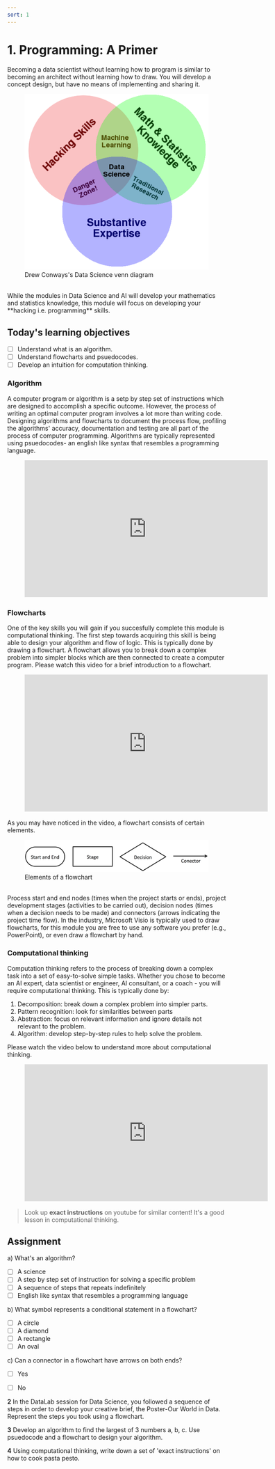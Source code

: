 ```yaml
---
sort: 1
---
```


# 1. Programming: A Primer

Becoming a data scientist without learning how to program is similar to becoming
an architect without learning how to draw. You will develop a concept design,
but have no means of implementing and sharing it.

<figure>
    <img src=".\assets\Data_Science_VD.png" />
    <figcaption>Drew Conways's Data Science venn diagram</figcaption>
</figure>
<br>
While the modules in Data Science and AI will develop your mathematics and statistics knowledge,
this module will focus on developing your **hacking i.e. programming** skills.

## Today's learning objectives
- [ ] Understand what is an algorithm.
- [ ] Understand flowcharts and psuedocodes.
- [ ] Develop an intuition for computation thinking.

### Algorithm
A computer program or algorithm is a setp by step set of instructions which are designed to accomplish a specific outcome. However, the process of writing an optimal computer program involves a lot more than writing code. Designing algorithms and flowcharts to document the process flow, profiling the algorithms' accuracy, documentation and testing are all part of the process of computer programming. Algorithms are typically represented using psuedocodes- an english like syntax that resembles a programming language.


<!-- blank line -->
<figure class="video_container">
<iframe width="560" height="315" src="https://www.youtube.com/embed/6hfOvs8pY1k" title="YouTube video player" frameborder="0" allow="accelerometer; autoplay; clipboard-write; encrypted-media; gyroscope; picture-in-picture" allowfullscreen></iframe>
</figure>
<!-- blank line -->

### Flowcharts
One of the key skills you will gain if you succesfully complete this module is computational thinking. The first step towards acquiring this skill is being able to design your algorithm and flow of logic. This is typically done by drawing a flowchart. A flowchart allows you to break down a complex problem into simpler blocks which are then connected to create a computer program. Please watch this video for a brief introduction to a flowchart.

<!-- blank line -->
<figure class="video_container">
<iframe width="560" height="315" src="https://www.youtube.com/embed/uCNliFuKG8I" title="YouTube video player" frameborder="0" allow="accelerometer; autoplay; clipboard-write; encrypted-media; gyroscope; picture-in-picture" allowfullscreen></iframe>
</figure>
<!-- blank line -->

As you may have noticed in the video, a flowchart consists of certain elements.

<figure>
    <img src=".\assets\flowchart.PNG" />
    <figcaption>Elements of a flowchart</figcaption>
</figure>
<br>
Process start and end nodes (times when the project starts or ends), project development stages (activities to be carried out), decision nodes (times when a decision needs to be made) and connectors (arrows indicating the project time flow). In the industry, Microsoft Visio is typically used to draw flowcharts, for this module you are free to use any software you prefer (e.g., PowerPoint), or even draw a flowchart by hand.

### Computational thinking

Computation thinking refers to the process of breaking down a complex task into
a set of easy-to-solve simple tasks. Whether you chose to become an AI expert,
data scientist or engineer, AI consultant, or a coach - you will require computational thinking.
This is typically done by:

1. Decomposition: break down a complex problem into simpler parts.
2. Pattern recognition: look for similarities between parts
3. Abstraction: focus on relevant information and ignore details not relevant to the problem.
4. Algorithm: develop step-by-step rules to help solve the problem.


Please watch the video below to understand more about computational thinking.

<!-- blank line -->
<figure class="video_container">
<iframe width="560" height="315" src="https://www.youtube.com/embed/okkIyWhN0iQ?controls=0" title="YouTube video player" frameborder="0" allow="accelerometer; autoplay; clipboard-write; encrypted-media; gyroscope; picture-in-picture" allowfullscreen></iframe>
</figure>
<!-- blank line -->

> Look up **exact instructions** on youtube for similar content! It's a good lesson
in computational thinking.

## Assignment

a) What's an algorithm?
- [ ] A science
- [ ] A step by step set of instruction for solving a specific problem
- [ ] A sequence of steps that repeats indefinitely
- [ ] English like syntax that resembles a programming language

b) What symbol represents a conditional statement in a flowchart?
- [ ] A circle
- [ ] A diamond
- [ ] A rectangle
- [ ] An oval

c) Can a connector in a flowchart have arrows on both ends?
- [ ] Yes
- [ ] No


**2** In the DataLab session for Data Science, you followed a sequence of steps in order to develop your creative brief, the Poster-Our World in Data. Represent the steps you took using a flowchart.

**3** Develop an algorithm to find the largest of 3 numbers a, b, c. Use psuedocode and a flowchart to design your algorithm.

**4** Using computational thinking, write down a set of 'exact instructions' on
how to cook pasta pesto.
